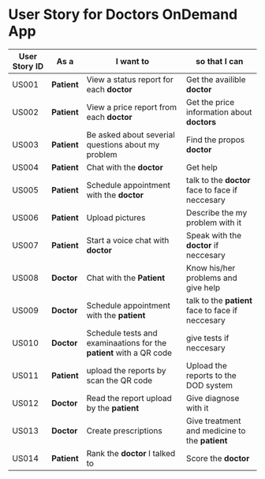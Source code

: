 # User Story for Doctors OnDemand App

**User Story ID** | **As a** <type of user> | **I want to** <perform some task> | **so that I can** <achieve some goal>
--- | --- | --- | ---
US001 | **Patient** | View a status report for each **doctor** | Get the availible **doctor**
US002 | **Patient** | View a price report from each **doctor** | Get the price information about **doctors**
US003 | **Patient** | Be asked about severial questions about my problem | Find the propos **doctor**
US004 | **Patient** | Chat with the **doctor** | Get help
US005 | **Patient** | Schedule appointment with the **doctor** |  talk to the **doctor** face to face if neccesary
US006 | **Patient** | Upload pictures | Describe the my problem with it
US007 | **Patient** | Start a voice chat with **doctor** | Speak with the **doctor** if neccesary
US008 | **Doctor** | Chat with the **Patient** | Know his/her problems and give help
US009 | **Doctor** | Schedule appointment with the **patient** |  talk to the **patient** face to face if neccesary
US010 | **Doctor** | Schedule tests and examinaations for the **patient** with a QR code |  give tests if neccesary
US011 | **Patient** | upload the reports by scan the QR code | Upload the reports to the DOD system
US012 | **Doctor** | Read the report upload by the **patient** |  Give diagnose with it
US013 | **Doctor** | Create prescriptions | Give treatment and medicine to the **patient**
US014 | **Patient** | Rank the **doctor** I talked to | Score the **doctor**
